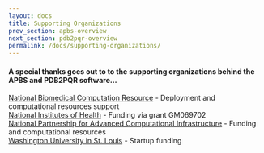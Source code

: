 ```yaml
---
layout: docs
title: Supporting Organizations
prev_section: apbs-overview
next_section: pdb2pqr-overview
permalink: /docs/supporting-organizations/
---
```


<h4>A special thanks goes out to to the supporting organizations behind the APBS and PDB2PQR software...</h4>

<p>
<a href="http://nbcr.ucsd.edu/wordpress2/" target="_blank">National Biomedical Computation Resource</a> - Deployment and computational resources support<br>
<a href="http://www.nih.gov/" target="_blank">National Institutes of Health</a> - Funding via grant GM069702 <br>
<a href="http://www.npaci.edu/" target="_blank">National Partnership for Advanced Computational Infrastructure</a> - Funding and computational resources<br>
<a href="hhttp://www.npaci.edu/" target="_blank">Washington University in St. Louis</a> - Startup funding
</p>



